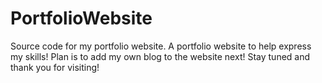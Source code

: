 # PortfolioWebsite
Source code for my portfolio website.
A portfolio website to help express my skills! Plan is to add my own blog to the website next! Stay tuned and thank you for visiting!
